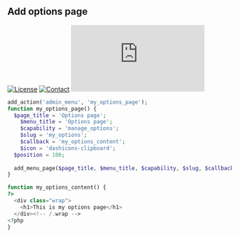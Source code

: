 ## Add options page
[![License](https://img.shields.io/github/license/dedewiweka/snippets?color=brightgreen)](https://github.com/dedewiweka/snippets/blob/main/LICENSE) [![Contact](https://img.shields.io/badge/contact-Dede%20Wiweka-orange)](https://dede.wiweka.com/development) ![File size](https://img.shields.io/github/size/dedewiweka/snippets/Options%20Pages/add-options-page.md) 
```php
add_action('admin_menu', 'my_options_page');
function my_options_page() {
  $page_title = 'Options page';
	$menu_title = 'Options page';
	$capability = 'manage_options';
	$slug = 'my_options';
	$callback = 'my_options_content';
	$icon = 'dashicons-clipboard';
  $position = 100;
  
  add_menu_page($page_title, $menu_title, $capability, $slug, $callback, $icon, $position);
}

function my_options_content() {
?>
  <div class="wrap">
    <h1>This is my options page</h1>
  </div><!-- /.wrap -->
<?php 
}
```